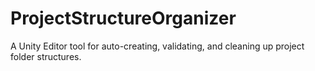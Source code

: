 # ProjectStructureOrganizer
A Unity Editor tool for auto-creating, validating, and cleaning up project folder structures.

